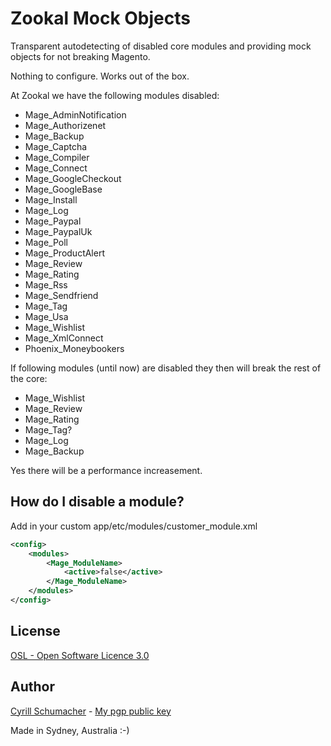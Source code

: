Zookal Mock Objects
===================

Transparent autodetecting of disabled core modules and providing mock objects for not breaking Magento.

Nothing to configure. Works out of the box.

At Zookal we have the following modules disabled:

- Mage_AdminNotification
- Mage_Authorizenet
- Mage_Backup
- Mage_Captcha
- Mage_Compiler
- Mage_Connect
- Mage_GoogleCheckout
- Mage_GoogleBase
- Mage_Install
- Mage_Log
- Mage_Paypal
- Mage_PaypalUk
- Mage_Poll
- Mage_ProductAlert
- Mage_Review
- Mage_Rating
- Mage_Rss
- Mage_Sendfriend
- Mage_Tag
- Mage_Usa
- Mage_Wishlist
- Mage_XmlConnect
- Phoenix_Moneybookers

If following modules (until now) are disabled they then will break the rest of the core:

- Mage_Wishlist
- Mage_Review
- Mage_Rating
- Mage_Tag?
- Mage_Log
- Mage_Backup      

Yes there will be a performance increasement.

How do I disable a module?
--------------------------

Add in your custom app/etc/modules/customer_module.xml

```xml
<config>
    <modules>
        <Mage_ModuleName>
            <active>false</active>
        </Mage_ModuleName>
    </modules>
</config>
```

License
-------
[OSL - Open Software Licence 3.0](http://opensource.org/licenses/osl-3.0.php)

Author
------

[Cyrill Schumacher](https://github.com/SchumacherFM) - [My pgp public key](http://www.schumacher.fm/cyrill.asc)

Made in Sydney, Australia :-)

